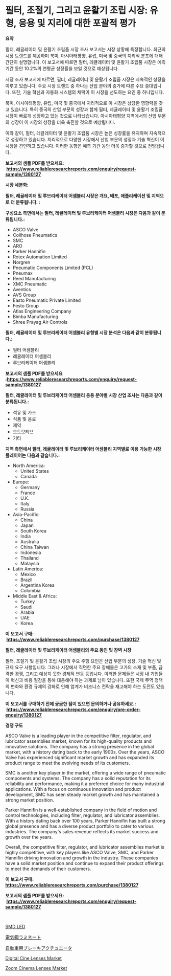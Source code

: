 <p><h1>필터, 조절기, 그리고 윤활기 조립 시장: 유형, 응용 및 지리에 대한 포괄적 평가</h1></p><p><strong>요약</strong></p>
<p><p>필터, 레귤레이터 및 윤활기 조립품 시장 조사 보고서는 시장 상황에 특정합니다. 최근의 시장 트렌드를 제공하며 북미, 아시아태평양, 유럽, 미국 및 중국의 지리적 분포에 대해 간단히 설명합니다. 이 보고서에 따르면 필터, 레귤레이터 및 윤활기 조립품 시장은 예측 기간 동안 10.2%의 연평균 성장률을 보일 것으로 예상됩니다.</p><p>시장 조사 보고서에 따르면, 필터, 레귤레이터 및 윤활기 조립품 시장은 지속적인 성장을 이루고 있습니다. 주요 시장 트렌드 중 하나는 산업 분야의 증가에 따른 수요 증대입니다. 또한, 기술 혁신과 자동화 시스템의 채택이 이 시장을 선도하는 요인 중 하나입니다.</p><p>북미, 아시아태평양, 유럽, 미국 및 중국에서 지리적으로 이 시장은 상당한 영향력을 갖고 있습니다. 특히 중국의 산업 부문의 성장과 함께 필터, 레귤레이터 및 윤활기 조립품 시장이 빠르게 성장하고 있는 것으로 나타났습니다. 아시아태평양 지역에서의 산업 부문의 성장이 이 시장의 성장을 더욱 촉진할 것으로 예상됩니다.</p><p>이와 같이, 필터, 레귤레이터 및 윤활기 조립품 시장은 높은 성장률을 유지하며 지속적으로 성장하고 있습니다. 지리적으로 다양한 시장에서 산업 부문의 성장과 기술 혁신이 이 시장을 견인하고 있습니다. 이러한 동향은 예측 기간 동안 더욱 증가할 것으로 전망됩니다.</p></p>
<p><strong>보고서의 샘플 PDF를 받으세요: &nbsp;<a href="https://www.reliableresearchreports.com/enquiry/request-sample/1380127">https://www.reliableresearchreports.com/enquiry/request-sample/1380127</a></strong></p>
<p><strong>시장 세분화:</strong></p>
<p><strong> 필터, 레귤레이터 및 루브리케이터 어셈블리 시장은 개요, 배포, 애플리케이션 및 지역으로 더 분류됩니다. :</strong></p>
<p><strong>구성요소 측면에서는 필터, 레귤레이터 및 루브리케이터 어셈블리 시장은 다음과 같이 분류됩니다.:</strong></p>
<p><ul><li>ASCO Valve</li><li>Coilhose Pneumatics</li><li>SMC</li><li>ARO</li><li>Parker Hannifin</li><li>Rotex Automation Limited</li><li>Norgren</li><li>Pneumatic Components Limited (PCL)</li><li>Pneumax</li><li>Reed Manufacturing</li><li>XMC Pneumatic</li><li>Aventics</li><li>AVS Group</li><li>Easto Pneumatic Private Limited</li><li>Festo Group</li><li>Atlas Engineering Company</li><li>Bimba Manufacturing</li><li>Shree Prayag Air Controls</li></ul></p>
<p><strong> 필터, 레귤레이터 및 루브리케이터 어셈블리 유형별 시장 분석은 다음과 같이 분류됩니다.:</strong></p>
<p><ul><li>필터 어셈블리</li><li>레귤레이터 어셈블리</li><li>루브리케이터 어셈블리</li></ul></p>
<p><strong>보고서의 샘플 PDF를 받으세요 :<a href="https://www.reliableresearchreports.com/enquiry/request-sample/1380127">https://www.reliableresearchreports.com/enquiry/request-sample/1380127</a></strong></p>
<p><strong> 필터, 레귤레이터 및 루브리케이터 어셈블리 응용 분야별 시장 산업 조사는 다음과 같이 분류됩니다.:</strong></p>
<p><ul><li>석유 및 가스</li><li>식품 및 음료</li><li>제약</li><li>오토모티브</li><li>기타</li></ul></p>
<p><strong>지역 측면에서 필터, 레귤레이터 및 루브리케이터 어셈블리 지역별로 이용 가능한 시장 플레이어는 다음과 같습니다.:</strong></p>
<p><ul>
    <li>
        North America:
        <ul>
            <li>United States</li>
            <li>Canada</li>
        </ul>
    </li>
    <li>
        Europe:
        <ul>
            <li>Germany</li>
            <li>France</li>
            <li>U.K.</li>
            <li>Italy</li>
            <li>Russia</li>
        </ul>
    </li>
    <li>
        Asia-Pacific:
        <ul>
            <li>China</li>
            <li>Japan</li>
            <li>South Korea</li>
            <li>India</li>
            <li>Australia</li>
            <li>China Taiwan</li>
            <li>Indonesia</li>
            <li>Thailand</li>
            <li>Malaysia</li>
        </ul>
    </li>
    <li>
        Latin America:
        <ul>
            <li>Mexico</li>
            <li>Brazil</li>
            <li>Argentina Korea</li>
            <li>Colombia</li>
        </ul>
    </li>
    <li>
        Middle East & Africa:
        <ul>
            <li>Turkey</li>
            <li>Saudi</li>
            <li>Arabia</li>
            <li>UAE</li>
            <li>Korea</li>
        </ul>
    </li>
    </ul></p>
<p><strong>이 보고서 구매: &nbsp;<a href="https://www.reliableresearchreports.com/purchase/1380127">https://www.reliableresearchreports.com/purchase/1380127</a></strong></p>
<p><strong>필터, 레귤레이터 및 루브리케이터 어셈블리의 주요 동인 및 장벽 시장</strong></p>
<p><p>필터, 조절기 및 윤활기 조립 시장의 주요 주행 요인은 산업 부분의 성장, 기술 혁신 및 규제 요구 사항입니다. 그러나 시장에서 직면한 주요 장애물은 고가의 소재 및 부품, 급격한 경쟁, 그리고 예상치 못한 경제적 변동 등입니다. 이러한 문제들은 시장 내 기업들이 혁신과 비용 절감을 통해 대응해야 하는 과제로 남아 있습니다. 또한 국제 무역 정책의 변화와 환경 규제의 강화로 인해 업계가 비즈니스 전략을 재고해야 하는 도전도 있습니다.</p></p>
<p><strong>이 보고서를 구매하기 전에 궁금한 점이 있으면 문의하거나 공유하세요.: &nbsp;<a href="https://www.reliableresearchreports.com/enquiry/pre-order-enquiry/1380127">https://www.reliableresearchreports.com/enquiry/pre-order-enquiry/1380127</a></strong></p>
<p><strong>경쟁 구도</strong></p>
<p><p>ASCO Valve is a leading player in the competitive filter, regulator, and lubricator assemblies market, known for its high-quality products and innovative solutions. The company has a strong presence in the global market, with a history dating back to the early 1900s. Over the years, ASCO Valve has experienced significant market growth and has expanded its product range to meet the evolving needs of its customers.</p><p>SMC is another key player in the market, offering a wide range of pneumatic components and systems. The company has a solid reputation for its reliability and performance, making it a preferred choice for many industrial applications. With a focus on continuous innovation and product development, SMC has seen steady market growth and has maintained a strong market position.</p><p>Parker Hannifin is a well-established company in the field of motion and control technologies, including filter, regulator, and lubricator assemblies. With a history dating back over 100 years, Parker Hannifin has built a strong global presence and has a diverse product portfolio to cater to various industries. The company's sales revenue reflects its market success and growth over the years.</p><p>Overall, the competitive filter, regulator, and lubricator assemblies market is highly competitive, with key players like ASCO Valve, SMC, and Parker Hannifin driving innovation and growth in the industry. These companies have a solid market position and continue to expand their product offerings to meet the demands of their customers.</p></p>
<p><strong>이 보고서 구매: &nbsp; <a href="https://www.reliableresearchreports.com/purchase/1380127">https://www.reliableresearchreports.com/purchase/1380127</a></strong></p>
<p><strong>보고서의 샘플 PDF를 받으세요: &nbsp;<a href="https://www.reliableresearchreports.com/enquiry/request-sample/1380127">https://www.reliableresearchreports.com/enquiry/request-sample/1380127</a></strong><strong></strong></p>
<p>&nbsp;</p>
<p><p><a href="https://medium.com/@jerrodhilll68/smd-led-%EC%8B%9C%EC%9E%A5-%EC%A0%90%EC%9C%A0%EC%9C%A8-%EB%B3%80%ED%99%94-%EB%B0%8F-%EC%8B%9C%EC%9E%A5-%EC%84%B1%EC%9E%A5-%ED%8A%B8%EB%A0%8C%EB%93%9C-2024-2031-ed33b2c5a997">SMD LED</a></p><p><a href="https://medium.com/@rodhoppe07/%E9%9B%BB%E6%B0%97%E9%8B%BC%E7%A9%8D%E5%B1%A4%E6%9D%BF%E5%B8%82%E5%A0%B4%E3%81%AE%E5%88%86%E6%9E%90-%E3%82%B0%E3%83%AD%E3%83%BC%E3%83%90%E3%83%AB%E7%94%A3%E6%A5%AD%E3%81%AE%E8%A6%8B%E9%80%9A%E3%81%97%E3%81%A8%E4%BA%88%E6%B8%AC-2024%E5%B9%B4%E3%81%8B%E3%82%892031%E5%B9%B4-a89eb2e350de">電気鋼ラミネート</a></p><p><a href="https://github.com/bevdtkn4419963/Market-Research-Report-List-1/blob/main/1142473193113.md">自動車用ブレーキアクチュエータ</a></p><p><a href="https://issuu.com/reportprime-2/docs/digital-cine-lenses-market-size-2030.pptx">Digital Cine Lenses Market</a></p><p><a href="https://issuu.com/reportprime-2/docs/zoom-cinema-lenses-market-size-2030.pptx">Zoom Cinema Lenses Market</a></p></p>